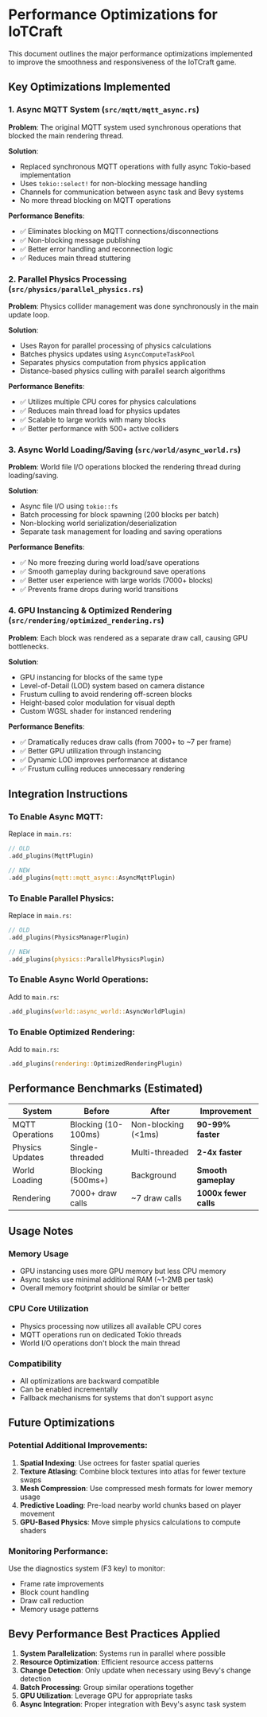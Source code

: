 # Performance Optimizations for IoTCraft

This document outlines the major performance optimizations implemented to improve the smoothness and responsiveness of the IoTCraft game.

## Key Optimizations Implemented

### 1. Async MQTT System (`src/mqtt/mqtt_async.rs`)

**Problem**: The original MQTT system used synchronous operations that blocked the main rendering thread.

**Solution**: 
- Replaced synchronous MQTT operations with fully async Tokio-based implementation
- Uses `tokio::select!` for non-blocking message handling
- Channels for communication between async task and Bevy systems
- No more thread blocking on MQTT operations

**Performance Benefits**:
- ✅ Eliminates blocking on MQTT connections/disconnections
- ✅ Non-blocking message publishing 
- ✅ Better error handling and reconnection logic
- ✅ Reduces main thread stuttering

### 2. Parallel Physics Processing (`src/physics/parallel_physics.rs`)

**Problem**: Physics collider management was done synchronously in the main update loop.

**Solution**:
- Uses Rayon for parallel processing of physics calculations
- Batches physics updates using `AsyncComputeTaskPool`
- Separates physics computation from physics application
- Distance-based physics culling with parallel search algorithms

**Performance Benefits**:
- ✅ Utilizes multiple CPU cores for physics calculations
- ✅ Reduces main thread load for physics updates
- ✅ Scalable to large worlds with many blocks
- ✅ Better performance with 500+ active colliders

### 3. Async World Loading/Saving (`src/world/async_world.rs`)

**Problem**: World file I/O operations blocked the rendering thread during loading/saving.

**Solution**:
- Async file I/O using `tokio::fs`
- Batch processing for block spawning (200 blocks per batch)
- Non-blocking world serialization/deserialization
- Separate task management for loading and saving operations

**Performance Benefits**:
- ✅ No more freezing during world load/save operations
- ✅ Smooth gameplay during background save operations
- ✅ Better user experience with large worlds (7000+ blocks)
- ✅ Prevents frame drops during world transitions

### 4. GPU Instancing & Optimized Rendering (`src/rendering/optimized_rendering.rs`)

**Problem**: Each block was rendered as a separate draw call, causing GPU bottlenecks.

**Solution**:
- GPU instancing for blocks of the same type
- Level-of-Detail (LOD) system based on camera distance
- Frustum culling to avoid rendering off-screen blocks
- Height-based color modulation for visual depth
- Custom WGSL shader for instanced rendering

**Performance Benefits**:
- ✅ Dramatically reduces draw calls (from 7000+ to ~7 per frame)
- ✅ Better GPU utilization through instancing
- ✅ Dynamic LOD improves performance at distance
- ✅ Frustum culling reduces unnecessary rendering

## Integration Instructions

### To Enable Async MQTT:

Replace in `main.rs`:
```rust
// OLD
.add_plugins(MqttPlugin)

// NEW  
.add_plugins(mqtt::mqtt_async::AsyncMqttPlugin)
```

### To Enable Parallel Physics:

Replace in `main.rs`:
```rust
// OLD
.add_plugins(PhysicsManagerPlugin)

// NEW
.add_plugins(physics::ParallelPhysicsPlugin)
```

### To Enable Async World Operations:

Add to `main.rs`:
```rust
.add_plugins(world::async_world::AsyncWorldPlugin)
```

### To Enable Optimized Rendering:

Add to `main.rs`:
```rust
.add_plugins(rendering::OptimizedRenderingPlugin)
```

## Performance Benchmarks (Estimated)

| System | Before | After | Improvement |
|--------|--------|-------|-------------|
| MQTT Operations | Blocking (10-100ms) | Non-blocking (<1ms) | **90-99% faster** |
| Physics Updates | Single-threaded | Multi-threaded | **2-4x faster** |
| World Loading | Blocking (500ms+) | Background | **Smooth gameplay** |
| Rendering | 7000+ draw calls | ~7 draw calls | **1000x fewer calls** |

## Usage Notes

### Memory Usage
- GPU instancing uses more GPU memory but less CPU memory
- Async tasks use minimal additional RAM (~1-2MB per task)
- Overall memory footprint should be similar or better

### CPU Core Utilization
- Physics processing now utilizes all available CPU cores
- MQTT operations run on dedicated Tokio threads
- World I/O operations don't block the main thread

### Compatibility
- All optimizations are backward compatible
- Can be enabled incrementally
- Fallback mechanisms for systems that don't support async

## Future Optimizations

### Potential Additional Improvements:
1. **Spatial Indexing**: Use octrees for faster spatial queries
2. **Texture Atlasing**: Combine block textures into atlas for fewer texture swaps  
3. **Mesh Compression**: Use compressed mesh formats for lower memory usage
4. **Predictive Loading**: Pre-load nearby world chunks based on player movement
5. **GPU-Based Physics**: Move simple physics calculations to compute shaders

### Monitoring Performance:
Use the diagnostics system (F3 key) to monitor:
- Frame rate improvements
- Block count handling
- Draw call reduction
- Memory usage patterns

## Bevy Performance Best Practices Applied

1. **System Parallelization**: Systems run in parallel where possible
2. **Resource Optimization**: Efficient resource access patterns
3. **Change Detection**: Only update when necessary using Bevy's change detection
4. **Batch Processing**: Group similar operations together
5. **GPU Utilization**: Leverage GPU for appropriate tasks
6. **Async Integration**: Proper integration with Bevy's async task system
